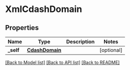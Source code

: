 # XmlCdashDomain

## Properties
Name | Type | Description | Notes
------------ | ------------- | ------------- | -------------
**_self** | [**CdashDomain**](CdashDomain.md) |  | [optional] 

[[Back to Model list]](../README.md#documentation-for-models) [[Back to API list]](../README.md#documentation-for-api-endpoints) [[Back to README]](../README.md)



